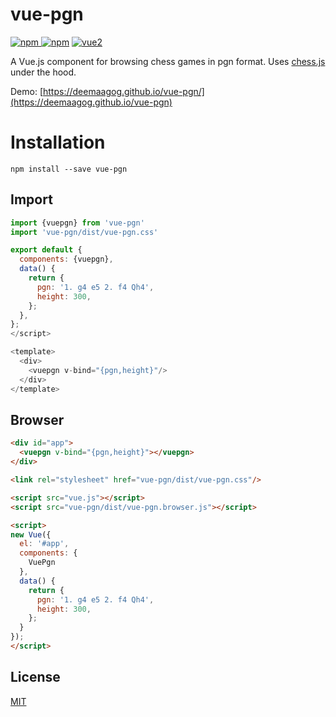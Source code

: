 # vue-pgn

[![npm](https://img.shields.io/npm/v/vue-pgn.svg) ![npm](https://img.shields.io/npm/dm/vue-pgn.svg)](https://www.npmjs.com/package/vue-pgn)
[![vue2](https://img.shields.io/badge/vue-2.x-brightgreen.svg)](https://vuejs.org/)


A Vue.js component for browsing chess games in pgn format. Uses [chess.js](https://github.com/jhlywa/chess.js) under the hood.



Demo: [https://deemaagog.github.io/vue-pgn/](https://deemaagog.github.io/vue-pgn)



# Installation

```
npm install --save vue-pgn
```

## Import


```javascript
import {vuepgn} from 'vue-pgn'
import 'vue-pgn/dist/vue-pgn.css'

export default {
  components: {vuepgn},
  data() {
    return {
      pgn: '1. g4 e5 2. f4 Qh4',
      height: 300,
    };
  },
};
</script>

<template>
  <div>    
    <vuepgn v-bind="{pgn,height}"/>
  </div>
</template>

```



## Browser

```html
<div id="app">
  <vuepgn v-bind="{pgn,height}"></vuepgn>
</div>

<link rel="stylesheet" href="vue-pgn/dist/vue-pgn.css"/>

<script src="vue.js"></script>
<script src="vue-pgn/dist/vue-pgn.browser.js"></script>

<script>
new Vue({
  el: '#app',
  components: {
    VuePgn
  },
  data() {
    return {
      pgn: '1. g4 e5 2. f4 Qh4',
      height: 300,
    };
  }
});
</script>
```

## License

[MIT](http://opensource.org/licenses/MIT)

